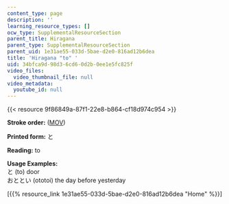```yaml
---
content_type: page
description: ''
learning_resource_types: []
ocw_type: SupplementalResourceSection
parent_title: Hiragana
parent_type: SupplementalResourceSection
parent_uid: 1e31ae55-033d-5bae-d2e0-816ad12b6dea
title: 'Hiragana "to" '
uid: 34bfca9d-98d3-6cd6-0d2b-0ee1e5fc825f
video_files:
  video_thumbnail_file: null
video_metadata:
  youtube_id: null
---
```


{{< resource 9f86849a-87f1-22e8-b864-cf18d974c954 >}}

**Stroke order:** ([MOV](http://www.archive.org/download/MITRES21F.01S10_HIRAGANA_CHARACTERS/0440.mov))

**Printed form:** と

**Reading:** to

**Usage Examples:**  
と (to) door  
おととい (ototoi) the day before yesterday

  
\[{{% resource_link 1e31ae55-033d-5bae-d2e0-816ad12b6dea "Home" %}}\]